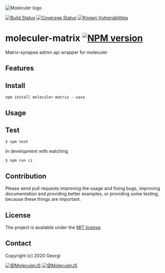 ![Moleculer logo](http://moleculer.services/images/banner.png)

[![Build Status](https://travis-ci.org/gosha2602/moleculer-matrix.svg?branch=master)](https://travis-ci.org/gosha2602/moleculer-matrix)
[![Coverage Status](https://coveralls.io/repos/github/gosha2602/moleculer-matrix/badge.svg?branch=master)](https://coveralls.io/github/gosha2602/moleculer-matrix?branch=master)
[![Known Vulnerabilities](https://snyk.io/test/github/gosha2602/moleculer-matrix/badge.svg)](https://snyk.io/test/github/gosha2602/moleculer-matrix)

# moleculer-matrix [![NPM version](https://img.shields.io/npm/v/moleculer-matrix.svg)](https://www.npmjs.com/package/moleculer-matrix)

Matrix-synapse admin api wrapper for moleculer

## Features

## Install

```
npm install moleculer-matrix --save
```

## Usage

## Test

```
$ npm test
```

In development with watching

```
$ npm run ci
```

## Contribution

Please send pull requests improving the usage and fixing bugs, improving documentation and providing better examples, or providing some testing, because these things are important.

## License

The project is available under the [MIT license](https://tldrlegal.com/license/mit-license).

## Contact

Copyright (c) 2020 Georgi

[![@MoleculerJS](https://img.shields.io/badge/github-moleculerjs-green.svg)](https://github.com/moleculerjs) [![@MoleculerJS](https://img.shields.io/badge/twitter-MoleculerJS-blue.svg)](https://twitter.com/MoleculerJS)
